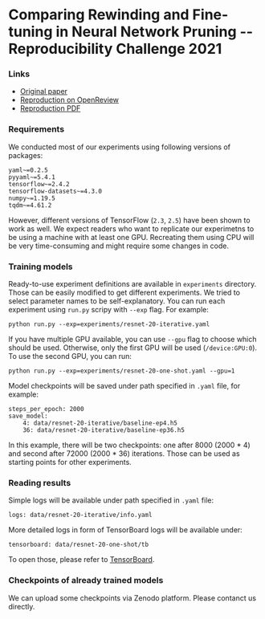 # Comparing Rewinding and Fine-tuning in Neural Network Pruning -- Reproducibility Challenge 2021

### Links
* [Original paper](https://arxiv.org/abs/2003.02389)
* [Reproduction on OpenReview](https://openreview.net/forum?id=chVdm1z8sOQ)
* [Reproduction PDF](https://openreview.net/pdf?id=chVdm1z8sOQ)

### Requirements

We conducted most of our experiments using following versions of packages:

```
yaml~=0.2.5
pyyaml~=5.4.1
tensorflow~=2.4.2
tensorflow-datasets~=4.3.0
numpy~=1.19.5
tqdm~=4.61.2
```

However, different versions of TensorFlow (`2.3`, `2.5`) have been shown to work as well.
We expect readers who want to replicate our experimetns to be using a machine with at least one GPU.
Recreating them using CPU will be very time-consuming and might require some changes in code.

### Training models

Ready-to-use experiment definitions are available in `experiments` directory.
Those can be easily modified to get different experiments.
We tried to select parameter names to be self-explanatory.
You can run each experiment using `run.py` scripy with `--exp` flag.
For example:

```
python run.py --exp=experiments/resnet-20-iterative.yaml
```

If you have multiple GPU available, you can use `--gpu` flag to choose which should be used.
Otherwise, only the first GPU will be used (`/device:GPU:0`).
To use the second GPU, you can run:

```
python run.py --exp=experiments/resnet-20-one-shot.yaml --gpu=1
```

Model checkpoints will be saved under path specified in `.yaml` file, for example:

```
steps_per_epoch: 2000
save_model:
    4: data/resnet-20-iterative/baseline-ep4.h5
    36: data/resnet-20-iterative/baseline-ep36.h5
```

In this example, there will be two checkpoints: one after 8000 (2000 * 4) and second after 72000 (2000 * 36) iterations.
Those can be used as starting points for other experiments.

### Reading results

Simple logs will be available under path specified in `.yaml` file:
```
logs: data/resnet-20-iterative/info.yaml
```

More detailed logs in form of TensorBoard logs will be available under:
```
tensorboard: data/resnet-20-one-shot/tb
```

To open those, please refer to [TensorBoard](https://www.tensorflow.org/tensorboard).


### Checkpoints of already trained models

We can upload some checkpoints via Zenodo platform.
Please contanct us directly.
